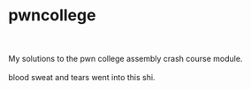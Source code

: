 # pwncollege


<br><br>
My solutions to the pwn college assembly crash course module.
<br><br>
blood sweat and tears went into this shi.

